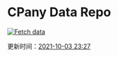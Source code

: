 # CPany Data Repo

[![Fetch data](https://github.com/yjl9903/CPany/actions/workflows/fetch.yml/badge.svg)](https://github.com/yjl9903/CPany/actions/workflows/fetch.yml)

<!-- START_SECTION: update_time -->
更新时间：[2021-10-03 23:27](https://www.timeanddate.com/worldclock/fixedtime.html?msg=Fetch+data&iso=20211003T232740&p1=237)
<!-- END_SECTION: update_time -->
